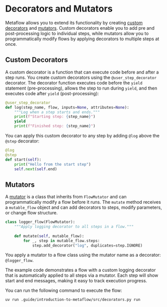 # Decorators and Mutators

Metaflow allows you to extend its functionality by creating [custom decorators](https://docs.metaflow.org/metaflow/composing-flows/custom-decorators) and [mutators](https://docs.metaflow.org/metaflow/composing-flows/mutators). Custom decorators enable you to add pre and post-processing logic to individual steps, while mutators allow you to programmatically modify flows by applying decorators to multiple steps at once.

## Custom Decorators

A custom decorator is a function that can execute code before and after a step runs. You create custom decorators using the `@user_step_decorator` decorator. The decorator function executes code before the `yield` statement (pre-processing), allows the step to run during `yield`, and then executes code after `yield` (post-processing):

```python
@user_step_decorator
def log(step_name, flow, inputs=None, attributes=None):
    """Log when a step starts and ends."""
    print(f"Starting step: {step_name}")
    yield
    print(f"Finished step: {step_name}")
```

You can apply this custom decorator to any step by adding `@log` above the `@step` decorator:

```python
@log
@step
def start(self):
    print("Hello from the start step")
    self.next(self.end)
```

## Mutators

A [mutator](https://docs.metaflow.org/metaflow/composing-flows/mutators) is a class that inherits from `FlowMutator` and can programmatically modify a flow before it runs. The `mutate` method receives a `mutable_flow` object and can add decorators to steps, modify parameters, or change flow structure.

```python
class logger_flow(FlowMutator):
    """Apply logging decorator to all steps in a flow."""
    
    def mutate(self, mutable_flow):
        for _, step in mutable_flow.steps:
            step.add_decorator("log", duplicates=step.IGNORE)
```

You apply a mutator to a flow class using the mutator name as a decorator: `@logger_flow`.

The example code demonstrates a flow with a custom logging decorator that is automatically applied to all steps via a mutator. Each step will show start and end messages, making it easy to track execution progress.

You can run the following command to execute the flow:

```shell
uv run .guide/introduction-to-metaflow/src/decorators.py run
```

